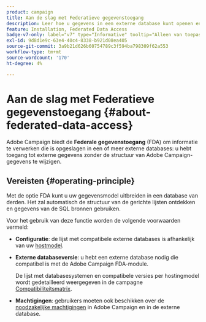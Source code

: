 ```yaml
---
product: campaign
title: Aan de slag met Federatieve gegevenstoegang
description: Leer hoe u gegevens in een externe database kunt openen en verwerken
feature: Installation, Federated Data Access
badge-v7-only: label="v7" type="Informative" tooltip="Alleen van toepassing op Campaign Classic v7"
exl-id: 9d8d1e9c-63e4-40c4-8338-b921d08ea405
source-git-commit: 3a9b21d626b60754789c3f594ba798309f62a553
workflow-type: tm+mt
source-wordcount: '170'
ht-degree: 4%

---
```


# Aan de slag met Federatieve gegevenstoegang {#about-federated-data-access}



Adobe Campaign biedt de **Federale gegevenstoegang** (FDA) om informatie te verwerken die is opgeslagen in een of meer externe databases: u hebt toegang tot externe gegevens zonder de structuur van Adobe Campaign-gegevens te wijzigen.

## Vereisten {#operating-principle}

Met de optie FDA kunt u uw gegevensmodel uitbreiden in een database van derden. Het zal automatisch de structuur van de gerichte lijsten ontdekken en gegevens van de SQL bronnen gebruiken.

Voor het gebruik van deze functie worden de volgende voorwaarden vermeld:

* **Configuratie**: de lijst met compatibele externe databases is afhankelijk van uw [hostmodel](../../installation/using/hosting-models.md).
* **Externe databaseversie**: u hebt een externe database nodig die compatibel is met de Adobe Campaign FDA-module.

  De lijst met databasesystemen en compatibele versies per hostingmodel wordt gedetailleerd weergegeven in de campagne [Compatibiliteitsmatrix](../../rn/using/compatibility-matrix.md#FederatedDataAccessFDA).

* **Machtigingen**: gebruikers moeten ook beschikken over de [noodzakelijke machtigingen](../../installation/using/remote-database-access-rights.md) in Adobe Campaign en in de externe database.

